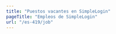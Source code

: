 ```yaml
---
title: "Puestos vacantes en SimpleLogin"
pageTitle: "Empleos de SimpleLogin"
url: "/es-419/job"
---
```


